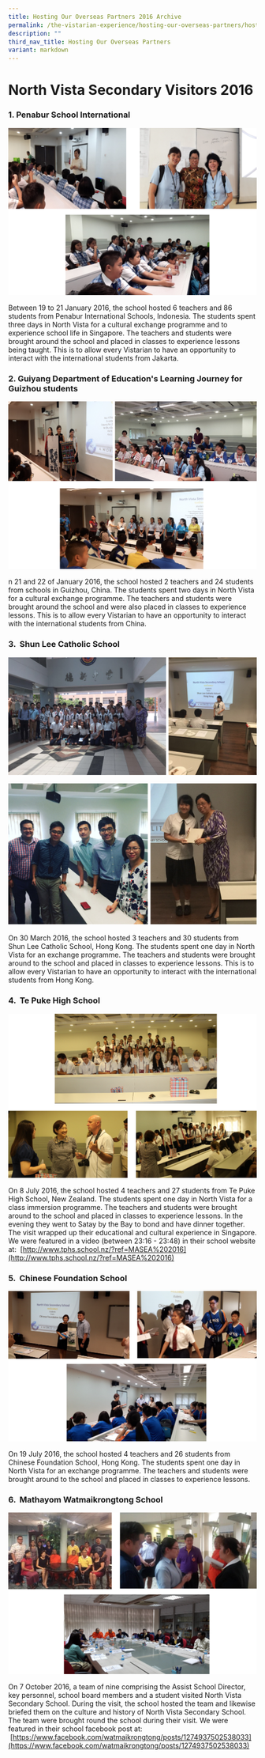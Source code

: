 ```yaml
---
title: Hosting Our Overseas Partners 2016 Archive
permalink: /the-vistarian-experience/hosting-our-overseas-partners/hosting-our-overseas-partners-2016-archive/
description: ""
third_nav_title: Hosting Our Overseas Partners
variant: markdown
---
```

# North Vista Secondary Visitors 2016


### 1. Penabur School International

![](/images/Penabur%20School%20International%202.png)

Between 19 to 21 January 2016, the school hosted 6 teachers and 86 students from Penabur International Schools, Indonesia. The students spent three days in North Vista for a cultural exchange programme and to experience school life in Singapore. The teachers and students were brought around the school and placed in classes to experience lessons being taught. This is to allow every Vistarian to have an opportunity to interact with the international students from Jakarta.   

### 2. Guiyang Department of Education's Learning Journey for Guizhou students

![](/images/Guiyang%20Department%20of%20Education.png)

n 21 and 22 of January 2016, the school hosted 2 teachers and 24 students from schools in Guizhou, China. The students spent two days in North Vista for a cultural exchange programme. The teachers and students were brought around the school and were also placed in classes to experience lessons. This is to allow every Vistarian to have an opportunity to interact with the international students from China.  
  

### 3.  Shun Lee Catholic School

![](/images/Shun%20Lee%20Catholic%20School%201.png)

![](/images/Shun%20Lee%20Catholic%20School%203.png)

On 30 March 2016, the school hosted 3 teachers and 30 students from Shun Lee Catholic School, Hong Kong. The students spent one day in North Vista for an exchange programme. The teachers and students were brought around to the school and placed in classes to experience lessons. This is to allow every Vistarian to have an opportunity to interact with the international students from Hong Kong.

### 4.  Te Puke High School

![](/images/Te%20Puke%20High%20School%202.png)

On 8 July 2016, the school hosted 4 teachers and 27 students from Te Puke High School, New Zealand. The students spent one day in North Vista for a class immersion programme. The teachers and students were brought around to the school and placed in classes to experience lessons. In the evening they went to Satay by the Bay to bond and have dinner together. The visit wrapped up their educational and cultural experience in Singapore. We were featured in a video (between 23:16 - 23:48) in their school website at:  [http://www.tphs.school.nz/?ref=MASEA%202016](http://www.tphs.school.nz/?ref=MASEA%202016)

### 5.  Chinese Foundation School  

![](/images/Chinese%20Foundation%20School.png)

On 19 July 2016, the school hosted 4 teachers and 26 students from Chinese Foundation School, Hong Kong. The students spent one day in North Vista for an exchange programme. The teachers and students were brought around to the school and placed in classes to experience lessons. 

### 6.  Mathayom Watmaikrongtong School

![](/images/Mathayom%20Watmaikrongtong%20School.png)

On 7 October 2016, a team of nine comprising the Assist School Director, key personnel, school board members and a student visited North Vista Secondary School. During the visit, the school hosted the team and likewise briefed them on the culture and history of North Vista Secondary School. The team were brought round the school during their visit. We were featured in their school facebook post at:  [https://www.facebook.com/watmaikrongtong/posts/1274937502538033](https://www.facebook.com/watmaikrongtong/posts/1274937502538033)
